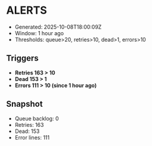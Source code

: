 # ALERTS

- Generated: 2025-10-08T18:00:09Z
- Window: 1 hour ago
- Thresholds: queue>20, retries>10, dead>1, errors>10

## Triggers
- **Retries 163 > 10**
- **Dead 153 > 1**
- **Errors 111 > 10 (since 1 hour ago)**

## Snapshot
- Queue backlog: 0
- Retries: 163
- Dead: 153
- Error lines: 111
